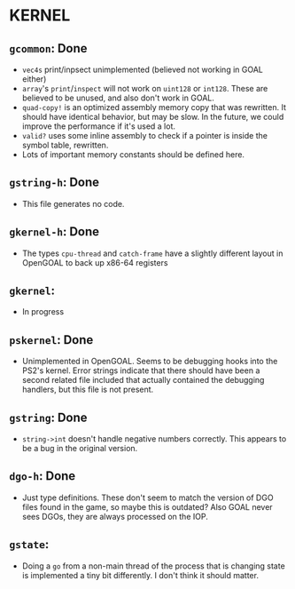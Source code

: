# KERNEL

## `gcommon`: **Done**
- `vec4s` print/inpsect unimplemented (believed not working in GOAL either)
- `array`'s `print`/`inspect` will not work on `uint128` or `int128`. These are believed to be unused, and also don't work in GOAL.
- `quad-copy!` is an optimized assembly memory copy that was rewritten. It should have identical behavior, but may be slow. In the future, we could improve the performance if it's used a lot.
- `valid?` uses some inline assembly to check if a pointer is inside the symbol table, rewritten.
- Lots of important memory constants should be defined here.

## `gstring-h`: **Done**
- This file generates no code.

## `gkernel-h`: **Done**
- The types `cpu-thread` and `catch-frame` have a slightly different layout in OpenGOAL to back up x86-64 registers

## `gkernel`:
- In progress

## `pskernel`: **Done**
- Unimplemented in OpenGOAL. Seems to be debugging hooks into the PS2's kernel. Error strings indicate that there should have been a second related file included that actually contained the debugging handlers, but this file is not present.

## `gstring`: **Done**
- `string->int` doesn't handle negative numbers correctly. This appears to be a bug in the original version.

## `dgo-h`: **Done**
- Just type definitions. These don't seem to match the version of DGO files found in the game, so maybe this is outdated? Also GOAL never sees DGOs, they are always processed on the IOP.

## `gstate`:
- Doing a `go` from a non-main thread of the process that is changing state is implemented a tiny bit differently. I don't think it should matter.
